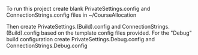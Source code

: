 
<p>To run this project create blank PrivateSettings.config and ConnectionStrings.config files in ~/CourseAllocation</p>

<p>Then create PrivateSettings.(Build).config and ConnectionStrings.(Build).config based on the template config files provided.  For the "Debug" build configuration create PrivateSettings.Debug.config and ConnectionStrings.Debug.config<p/>

